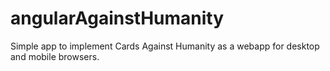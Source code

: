 # angularAgainstHumanity
Simple app to implement Cards Against Humanity as a webapp for desktop and mobile browsers.
